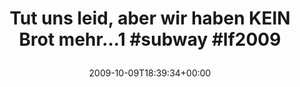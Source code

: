 ---
retweeted: false
source: <a href="http://twitter.com" rel="nofollow">Twitter Web Client</a>
entities:
  hashtags:
  - text: subway
    indices:
    - '48'
    - '55'
  - text: lf2009
    indices:
    - '56'
    - '63'
  symbols: []
  user_mentions: []
  urls: []
display_text_range:
- '0'
- '63'
favorite_count: '0'
id_str: '4741430192'
truncated: false
retweet_count: '0'
id: '4741430192'
created_at: Fri Oct 09 18:39:34 +0000 2009
favorited: false
full_text: 'Tut uns leid, aber wir haben KEIN Brot mehr...1 #subway #lf2009'
lang: de
tags:
- subway
- lf2009
- pesos/twitter
date: '2009-10-09T18:39:34+00:00'
src: https://twitter.com/bascht/status/4741430192
original_url: https://twitter.com/bascht/status/4741430192
type: twitter_tweet
text: 'Tut uns leid, aber wir haben KEIN Brot mehr...1 #subway #lf2009'
title: 'Tut uns leid, aber wir haben KEIN Brot mehr...1 #subway #lf2009

  '

---